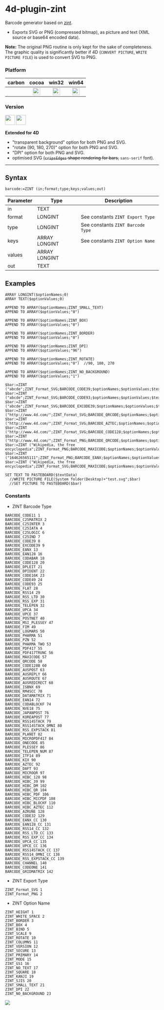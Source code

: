 # 4d-plugin-zint
Barcode generator based on [zint](https://zint.github.io).

* Exports SVG or PNG (compressed bitmap), as picture and text (XML source or base64 encoded data).

**Note:** The original PNG routine is only kept for the sake of completeness. The graphic quality is significantly better if 4D (``CONVERT PICTURE``, ``WRITE PICTURE FILE``) is used to convert SVG to PNG.

### Platform

| carbon | cocoa | win32 | win64 |
|:------:|:-----:|:---------:|:---------:|
||<img src="https://cloud.githubusercontent.com/assets/1725068/22371562/1b091f0a-e4db-11e6-8458-8653954a7cce.png" width="24" height="24" />|<img src="https://cloud.githubusercontent.com/assets/1725068/22371562/1b091f0a-e4db-11e6-8458-8653954a7cce.png" width="24" height="24" />|<img src="https://cloud.githubusercontent.com/assets/1725068/22371562/1b091f0a-e4db-11e6-8458-8653954a7cce.png" width="24" height="24" />|

### Version

<img width="32" height="32" src="https://user-images.githubusercontent.com/1725068/73986501-15964580-4981-11ea-9ac1-73c5cee50aae.png"> <img src="https://user-images.githubusercontent.com/1725068/73987971-db2ea780-4984-11ea-8ada-e25fb9c3cf4e.png" width="32" height="32" />

**Extended for 4D**

* "transparent background" option for both PNG and SVG.
* "rotate (90, 180, 270)" option for both PNG and SVG.
* "DPI" option for both PNG and SVG.
* optimised SVG (~~``cripsEdges`` shape rendering for bars,~~ ``sans-serif`` font).

---

## Syntax

```
barcode:=ZINT (in;format;type;keys;values;out)
```

Parameter|Type|Description
------------|------------|----
in|TEXT|
format|LONGINT|See constants ``ZINT Export Type``
type|LONGINT|See constants ``ZINT Barcode Type``
keys|ARRAY LONGINT|See constants ``ZINT Option Name``
values|ARRAY LONGINT|
out|TEXT|

## Examples

```
ARRAY LONGINT($optionNames;0)
ARRAY TEXT($optionValues;0)

APPEND TO ARRAY($optionNames;ZINT_SMALL_TEXT)
APPEND TO ARRAY($optionValues;"0")

APPEND TO ARRAY($optionNames;ZINT_BOX)
APPEND TO ARRAY($optionValues;"0")

APPEND TO ARRAY($optionNames;ZINT_BORDER)
APPEND TO ARRAY($optionValues;"0")

APPEND TO ARRAY($optionNames;ZINT_DPI) 
APPEND TO ARRAY($optionValues;"96")

APPEND TO ARRAY($optionNames;ZINT_ROTATE)  
APPEND TO ARRAY($optionValues;"0")  //90, 180, 270

APPEND TO ARRAY($optionNames;ZINT_NO_BACKGROUND)
APPEND TO ARRAY($optionValues;"1")

$bar:=ZINT ("abcde";ZINT_Format_SVG;BARCODE_CODE39;$optionNames;$optionValues;$textData)
$bar:=ZINT ("abcde";ZINT_Format_SVG;BARCODE_CODE93;$optionNames;$optionValues;$textData)
$bar:=ZINT ("abcde";ZINT_Format_SVG;BARCODE_EXCODE39;$optionNames;$optionValues;$textData)
$bar:=ZINT ("http://www.4d.com/";ZINT_Format_SVG;BARCODE_QRCODE;$optionNames;$optionValues;$textData)
$bar:=ZINT ("http://www.4d.com/";ZINT_Format_SVG;BARCODE_AZTEC;$optionNames;$optionValues;$textData)
$bar:=ZINT ("http://www.4d.com/";ZINT_Format_SVG;BARCODE_CODE128;$optionNames;$optionValues;$textData)
$bar:=ZINT ("http://www.4d.com/";ZINT_Format_PNG;BARCODE_QRCODE;$optionNames;$optionValues;$textData)
$bar:=ZINT ("Wikipedia, the free encyclopedia";ZINT_Format_PNG;BARCODE_MAXICODE;$optionNames;$optionValues;$textData)
$bar:=ZINT ("164626565111";ZINT_Format_PNG;BARCODE_EANX;$optionNames;$optionValues;$textData)
$bar:=ZINT ("Wikipedia, the free encyclopedia";ZINT_Format_SVG;BARCODE_MAXICODE;$optionNames;$optionValues;$textData)

SET TEXT TO PASTEBOARD($textData)
  //WRITE PICTURE FILE(System folder(Desktop)+"test.svg";$bar)
  //SET PICTURE TO PASTEBOARD($bar)
```

### Constants

* ZINT Barcode Type

```
BARCODE_CODE11 1
BARCODE_C25MATRIX 2
BARCODE_C25INTER 3
BARCODE_C25IATA 4
BARCODE_C25LOGIC 6
BARCODE_C25IND 7
BARCODE_CODE39 8
BARCODE_EXCODE39 9
BARCODE_EANX 13
BARCODE_EAN128 16
BARCODE_CODABAR 18
BARCODE_CODE128 20
BARCODE_DPLEIT 21
BARCODE_DPIDENT 22
BARCODE_CODE16K 23
BARCODE_CODE49 24
BARCODE_CODE93 25
BARCODE_FLAT 28
BARCODE_RSS14 29
BARCODE_RSS_LTD 30
BARCODE_RSS_EXP 31
BARCODE_TELEPEN 32
BARCODE_UPCA 34
BARCODE_UPCE 37
BARCODE_POSTNET 40
BARCODE_MSI_PLESSEY 47
BARCODE_FIM 49
BARCODE_LOGMARS 50
BARCODE_PHARMA 51
BARCODE_PZN 52
BARCODE_PHARMA_TWO 53
BARCODE_PDF417 55
BARCODE_PDF417TRUNC 56
BARCODE_MAXICODE 57
BARCODE_QRCODE 58
BARCODE_CODE128B 60
BARCODE_AUSPOST 63
BARCODE_AUSREPLY 66
BARCODE_AUSROUTE 67
BARCODE_AUSREDIRECT 68
BARCODE_ISBNX 69
BARCODE_RM4SCC 70
BARCODE_DATAMATRIX 71
BARCODE_EAN14 72
BARCODE_CODABLOCKF 74
BARCODE_NVE18 75
BARCODE_JAPANPOST 76
BARCODE_KOREAPOST 77
BARCODE_RSS14STACK 79
BARCODE_RSS14STACK_OMNI 80
BARCODE_RSS_EXPSTACK 81
BARCODE_PLANET 82
BARCODE_MICROPDF417 84
BARCODE_ONECODE 85
BARCODE_PLESSEY 86
BARCODE_TELEPEN_NUM 87
BARCODE_ITF14 89
BARCODE_KIX 90
BARCODE_AZTEC 92
BARCODE_DAFT 93
BARCODE_MICROQR 97
BARCODE_HIBC_128 98
BARCODE_HIBC_39 99
BARCODE_HIBC_DM 102
BARCODE_HIBC_QR 104
BARCODE_HIBC_PDF 106
BARCODE_HIBC_MICPDF 108
BARCODE_HIBC_BLOCKF 110
BARCODE_HIBC_AZTEC 112
BARCODE_AZRUNE 128
BARCODE_CODE32 129
BARCODE_EANX_CC 130
BARCODE_EAN128_CC 131
BARCODE_RSS14_CC 132
BARCODE_RSS_LTD_CC 133
BARCODE_RSS_EXP_CC 134
BARCODE_UPCA_CC 135
BARCODE_UPCE_CC 136
BARCODE_RSS14STACK_CC 137
BARCODE_RSS14_OMNI_CC 138
BARCODE_RSS_EXPSTACK_CC 139
BARCODE_CHANNEL 140
BARCODE_CODEONE 141
BARCODE_GRIDMATRIX 142
```

* ZINT Export Type

```
ZINT_Format_SVG 1
ZINT_Format_PNG 2
```

* ZINT Option Name

```
ZINT_HEIGHT 1
ZINT_WHITE_SPACE 2
ZINT_BORDER 3
ZINT_BOX 4
ZINT_BIND 5
ZINT_SCALE 9
ZINT_ROTATE 10
ZINT_COLUMNS 11
ZINT_VERSION 12
ZINT_SECURE 13
ZINT_PRIMARY 14
ZINT_MODE 15
ZINT_GS1 16
ZINT_NO_TEXT 17
ZINT_SQUARE 18
ZINT_KANJI 19
ZINT_SJIS 20
ZINT_SMALL_TEXT 21
ZINT_DPI 22
ZINT_NO_BACKGROUND 23
```

![](https://cloud.githubusercontent.com/assets/1725068/14666616/9294b6a0-0715-11e6-9323-6b1934e37b38.png)

